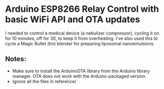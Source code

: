 # Arduino ESP8266 Relay Control with basic WiFi API and OTA updates

I needed to control a medical device (a nebulizer compressor), cycling it on for 10 minutes, off for 30, to keep it from overheating.  I've also used this to cycle a Magic Bullet (tm) blender for preparing liposomal nanoemulsions.

## Notes:

* Make sure to install the ArduinoOTA library from the Arduino library manager. OTA does not work with the Arduino-packaged version.
* Ignore all the files in reference/ 
